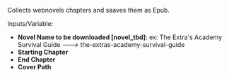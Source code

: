 Collects webnovels chapters and saaves them as Epub.

Inputs/Variable:
- **Novel Name to be downloaded [novel_tbd]**: ex: The Extra's Academy Survival Guide ---> the-extras-academy-survival-guide
- **Starting Chapter**
- **End Chapter**
- **Cover Path**
